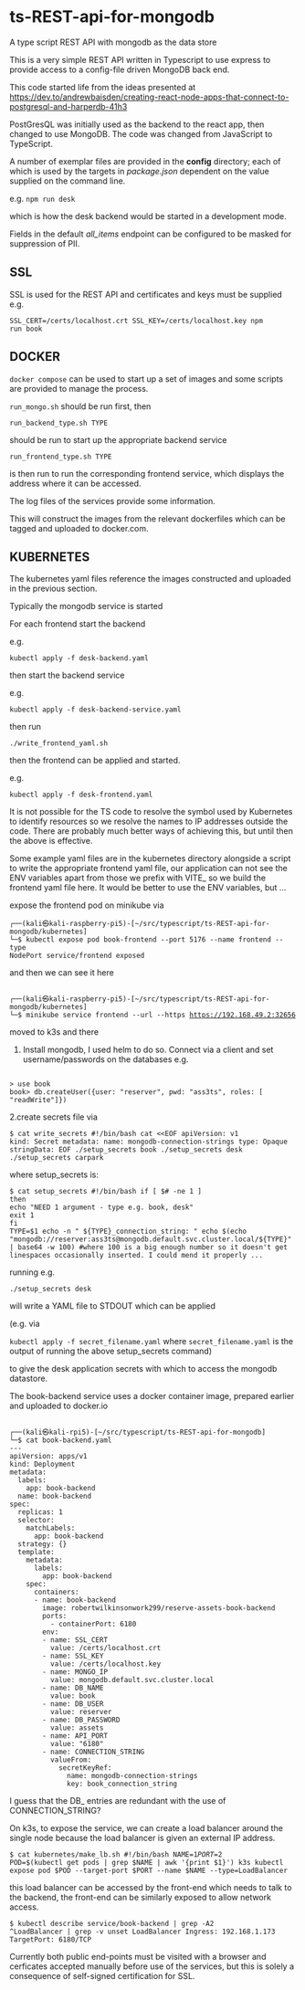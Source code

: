 # ts-REST-api-for-mongodb

A type script REST API with mongodb as the data store

This is a very simple REST API written in Typescript to use express to provide access to a config-file driven MongoDB back end.

This code started life from the ideas presented at https://dev.to/andrewbaisden/creating-react-node-apps-that-connect-to-postgresql-and-harperdb-41h3

PostGresQL was initially used as the backend to the react app, then changed to use MongoDB. The code was changed from JavaScript to TypeScript.

A number of exemplar files are provided in the <strong>config</strong> directory; each of which is used by the targets in <em>package.json</em>
dependent on the value supplied on the command line.

e.g. <code>npm run desk</code>

which is how the desk backend would be started in a development mode.

Fields in the default <em>all_items</em> endpoint can be configured to be masked for suppression of PII.

SSL
---

SSL is used for the REST API and certificates and keys must be supplied e.g.

<code>SSL_CERT=/certs/localhost.crt SSL_KEY=/certs/localhost.key npm run book</code>

DOCKER
------

<code>docker compose</code> can be used to start up a set of images and some scripts are provided to manage the process.

<code>run_mongo.sh</code> should be run first, then

<code>run_backend_type.sh TYPE</code>

should be run to start up the appropriate backend service

<code>run_frontend_type.sh TYPE</code>

is then run to run the corresponding frontend service, which displays the address where it can be accessed.

The log files of the services provide some information.

This will construct the images from the relevant dockerfiles which can be tagged and uploaded to docker.com.

KUBERNETES
----------

The kubernetes yaml files reference the images constructed and uploaded in the previous section.

Typically the mongodb service is started

For each frontend start the backend

e.g.

<code>kubectl apply -f desk-backend.yaml</code>

then start the backend service

e.g.

<code>kubectl apply -f desk-backend-service.yaml</code>

then run

<code>./write_frontend_yaml.sh <name of backend></code>

then the frontend can be applied and started.

e.g.

<code>kubectl apply -f desk-frontend.yaml</code>

It is not possible for the TS code to resolve the symbol used by Kubernetes to identify resources so we resolve the names to IP addresses outside the code. There are probably much better ways of achieving this, but until then the above is effective.

Some example yaml files are in the kubernetes directory alongside a script to write the appropriate frontend yaml file, our application can not see the ENV variables apart from those we prefix with VITE_ so we build the frontend yaml file here. It would be better to use the ENV variables, but ...

expose the frontend pod on minikube via

<code>┌──(kali㉿kali-raspberry-pi5)-[~/src/typescript/ts-REST-api-for-mongodb/kubernetes]
└─$ kubectl expose pod book-frontend --port 5176 --name frontend --type NodePort
service/frontend exposed
</code>

and then we can see it here

<code> ┌──(kali㉿kali-raspberry-pi5)-[~/src/typescript/ts-REST-api-for-mongodb/kubernetes]
└─$ minikube service frontend --url --https
https://192.168.49.2:32656
</code>

moved to k3s and there

1. Install mongodb, I used helm to do so.
   Connect via a client and set username/passwords on the databases e.g.
<code>
> use book
book> db.createUser({user: "reserver", pwd: "ass3ts", roles: [ "readWrite"]})
</code>

2.create secrets file via

<code>$ cat write_secrets
#!/bin/bash
cat <<EOF
apiVersion: v1
kind: Secret
metadata:
  name: mongodb-connection-strings
type: Opaque
stringData:
EOF
./setup_secrets book
./setup_secrets desk
./setup_secrets carpark
</code>

where setup_secrets is:

<code>$ cat setup_secrets
#!/bin/bash
if [ $# -ne 1 ]
then
        echo "NEED 1 argument - type e.g. book, desk"
        exit 1
fi
TYPE=$1
echo -n "  ${TYPE}_connection_string: "
echo $(echo "mongodb://reserver:ass3ts@mongodb.default.svc.cluster.local/${TYPE}" | base64 -w 100)
#where 100 is a big enough number so it doesn't get linespaces occasionally inserted. I could mend it properly ...
</code>

running e.g.

<code>./setup_secrets desk</code>

will write a YAML file to STDOUT which can be applied

(e.g. via

<code>kubectl apply -f secret_filename.yaml</code>
where
<code>secret_filename.yaml</code>
is the output of running the above setup_secrets command)

to give the desk application secrets with which to access the mongodb datastore.

The book-backend service uses a docker container image, prepared earlier and uploaded to docker.io

<code>
┌──(kali㉿kali-rpi5)-[~/src/typescript/ts-REST-api-for-mongodb]
└─$ cat book-backend.yaml
---
apiVersion: apps/v1
kind: Deployment
metadata:
  labels:
    app: book-backend
  name: book-backend
spec:
  replicas: 1
  selector:
    matchLabels:
      app: book-backend
  strategy: {}
  template:
    metadata:
      labels:
        app: book-backend
    spec:
      containers:
      - name: book-backend
        image: robertwilkinsonwork299/reserve-assets-book-backend
        ports:
          - containerPort: 6180
        env:
        - name: SSL_CERT
          value: /certs/localhost.crt
        - name: SSL_KEY
          value: /certs/localhost.key
        - name: MONGO_IP
          value: mongodb.default.svc.cluster.local
        - name: DB_NAME
          value: book
        - name: DB_USER
          value: reserver
        - name: DB_PASSWORD
          value: assets
        - name: API_PORT
          value: "6180"
        - name: CONNECTION_STRING
          valueFrom:
            secretKeyRef:
              name: mongodb-connection-strings
              key: book_connection_string
</code>

<italic>I guess that the DB_ entries are redundant with the use of CONNECTION_STRING?</italic>

On k3s, to expose the service, we can create a load balancer around the single node because the
load balancer is given an external IP address.

<code>$ cat kubernetes/make_lb.sh
#!/bin/bash
NAME=$1
PORT=$2
POD=$(kubectl get pods | grep $NAME | awk '{print $1}')
k3s kubectl expose pod $POD --target-port $PORT --name $NAME --type=LoadBalancer
</code>

this load balancer can be accessed by the front-end which needs to talk to the backend, the front-end
can be similarly exposed to allow network access.

<code>$ kubectl describe service/book-backend | grep -A2 ^LoadBalancer | grep -v unset
LoadBalancer Ingress:     192.168.1.173
TargetPort:               6180/TCP
</code>

Currently both public end-points must be visited with a browser and cerficates accepted manually
before use of the services, but this is solely a consequence of self-signed certification for SSL.
